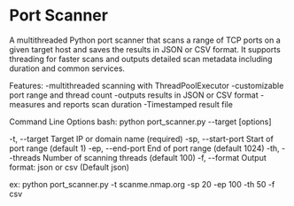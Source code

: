 # Port Scanner
A multithreaded Python port scanner that scans a range of TCP ports on a given target host and saves the results in JSON or CSV format. 
It supports threading for faster scans and outputs detailed scan metadata including duration and common services.

Features:
 -multithreaded scanning with ThreadPoolExecutor
 -customizable port range and thread count
 -outputs results in JSON or CSV format
 -measures and reports scan duration
 -Timestamped result file

Command Line Options
bash: 
python port_scanner.py --target <host> [options]

-t, --target	Target IP or domain name (required)	
-sp, --start-port	Start of port range	(default 1)
-ep, --end-port	End of port range	(default 1024)
-th, --threads	Number of scanning threads	(default 100)
-f, --format	Output format: json or csv	(Default json)

ex:
python port_scanner.py -t scanme.nmap.org -sp 20 -ep 100 -th 50 -f csv

